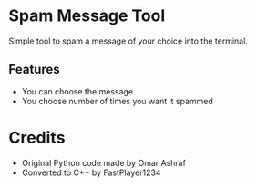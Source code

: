 # Spam Message Tool

Simple tool to spam a message of your choice into the terminal. 

## Features
* You can choose the message
* You choose number of times you want it spammed


# Credits
* Original Python code made by Omar Ashraf
* Converted to C++ by FastPlayer1234 
